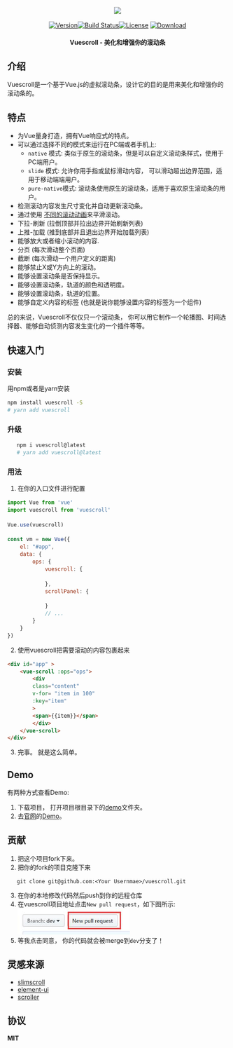 
 
  <p align="center"><a href="https://wangyi7099.github.io/vuescrolljs/zh/"><img width="100" src="https://wangyi7099.github.io/vuescrolljs/logo.png" /></a></p>
<p align="center">
  <a href="https://www.npmjs.com/package/vuescroll"><img src="https://img.shields.io/npm/v/vuescroll.svg" alt="Version"></a><a href="https://circleci.com/gh/wangyi7099/vuescroll/tree/dev"><img src="https://img.shields.io/circleci/project/wangyi7099/vuescroll/dev.svg" alt="Build Status"></a><a href="https://www.npmjs.com/package/vuescroll"><img src="https://img.shields.io/npm/l/vuescroll.svg" alt="License"></a>
<a href="https://www.npmjs.com/package/vuescroll"><img src="https://img.shields.io/npm/dm/vuescroll.svg" alt="Download"></a>
</p>
<h4 align="center">Vuescroll - 美化和增强你的滚动条</h4>

## 介绍
Vuescroll是一个基于Vue.js的虚拟滚动条，设计它的目的是用来美化和增强你的滚动条的。 

## 特点 
- 为Vue量身打造，拥有Vue响应式的特点。
- 可以通过选择不同的模式来运行在PC端或者手机上:
     - `native` 模式:  类似于原生的滚动条，但是可以自定义滚动条样式，使用于PC端用户。 
    - `slide` 模式: 允许你用手指或鼠标滑动内容， 可以滑动超出边界范围，适用于移动端端用户。
    - `pure-native`模式: 滚动条使用原生的滚动条，适用于喜欢原生滚动条的用户。
- 检测滚动内容发生尺寸变化并自动更新滚动条。
- 通过使用 [不同的滚动动画](https://wangyi7099.github.io/vuescrolljs/zh/guide/Configuration.html#scrollpanel)来平滑滚动。
- 下拉-刷新 (拉倒顶部并拉出边界开始刷新列表)
- 上推-加载 (推到底部并且退出边界开始加载列表)
- 能够放大或者缩小滚动的内容.
- 分页 (每次滑动整个页面)
- 截断 (每次滑动一个用户定义的距离)
- 能够禁止X或Y方向上的滚动。
- 能够设置滚动条是否保持显示。
- 能够设置滚动条，轨道的颜色和透明度。
- 能够设置滚动条，轨道的位置。
- 能够自定义内容的标签 (也就是说你能够设置内容的标签为一个组件)

总的来说，Vuescroll不仅仅只一个滚动条， 你可以用它制作一个轮播图、时间选择器、能够自动侦测内容发生变化的一个插件等等。

## 快速入门
### 安装
  用npm或者是yarn安装
```bash
npm install vuescroll -S
# yarn add vuescroll
```
### 升级
```bash
   npm i vuescroll@latest
   # yarn add vuescroll@latest
```
### 用法
1. 在你的入口文件进行配置

```javascript
import Vue from 'vue'
import vuescroll from 'vuescroll'

Vue.use(vuescroll)

const vm = new Vue({
    el: "#app",
    data: {
        ops: {
            vuescroll: {

            },
            scrollPanel: {
                
            }
            // ...
        }
    }
})
```
2. 使用vuescroll把需要滚动的内容包裹起来
```html
<div id="app" >
    <vue-scroll :ops="ops">
        <div 
        class="content"
        v-for= "item in 100"
        :key="item"
        >
        <span>{{item}}</span>
        </div>
    </vue-scroll>
</div>
``` 
3. 完事。 就是这么简单。

## Demo
有两种方式查看Demo:
1. 下载项目， 打开项目根目录下的[demo](https://github.com/wangyi7099/vuescroll/tree/dev/demo)文件夹。
2. 去[官网](https://wangyi7099.github.io/vuescrolljs/zh/guide/)的[Demo](https://wangyi7099.github.io/vuescrolljs/zh/Demo/)。

## 贡献

1. 把这个项目fork下来。
2. 把你的fork的项目克隆下来
```base
   git clone git@github.com:<Your Usernmae>/vuescroll.git
```
3. 在你的本地修改代码然后push到你的远程仓库
3. 在vuescroll项目地址点击`New pull request`，如下图所示:<br /><img src="https://github.com/wangyi7099/pictureCdn/blob/master/allPic/others/pr.jpg?raw=true" /> 
4. 等我点击同意， 你的代码就会被merge到`dev`分支了！

## 灵感来源

* [slimscroll](https://github.com/rochal/jQuery-slimScroll)
* [element-ui](https://github.com/ElemeFE/element/tree/dev/packages/scrollbar/src)
* [scroller](https://github.com/pbakaus/scroller)

## 协议

**MIT** 